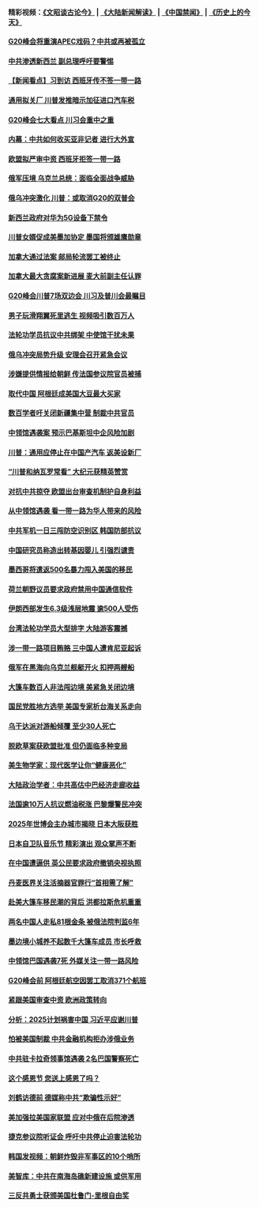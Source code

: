 #### 精彩视频：[《文昭谈古论今》](https://github.com/gfw-breaker/wenzhao/blob/master/README.md?t=11290331) | [《大陆新闻解读》](https://github.com/gfw-breaker/ntdtv-comedy/blob/master/README.md?t=11290331) | [《中国禁闻》](https://github.com/gfw-breaker/ntdtv-news/blob/master/README.md?t=11290331) | [《历史上的今天》](https://github.com/gfw-breaker/today-in-history/blob/master/README.md?t=11290331) 

#### [G20峰会将重演APEC戏码？中共或再被孤立](../pages/nsc418/n10880029.md?t=11290331) 

#### [中共渗透新西兰 副总理呼吁要警惕](../pages/nsc418/n10879826.md?t=11290331) 

#### [【新闻看点】习到访 西班牙传不签一带一路](../pages/nsc418/n10879605.md?t=11290331) 

#### [通用拟关厂 川普发推暗示加征进口汽车税](../pages/nsc418/n10879747.md?t=11290331) 

#### [G20峰会七大看点 川习会重中之重](../pages/nsc418/n10879611.md?t=11290331) 

#### [内幕：中共如何收买亚非记者 进行大外宣](../pages/nsc418/n10879405.md?t=11290331) 

#### [欧盟拟严审中资 西班牙拒签一带一路](../pages/nsc418/n10879421.md?t=11290331) 

#### [俄军压境 乌克兰总统：面临全面战争威胁](../pages/nsc418/n10878722.md?t=11290331) 

#### [俄乌冲突激化 川普：或取消G20的双普会](../pages/nsc418/n10878861.md?t=11290331) 

#### [新西兰政府对华为5G设备下禁令](../pages/nsc418/n10878480.md?t=11290331) 

#### [川普女婿促成美墨加协定 墨国将颁雄鹰勋章](../pages/nsc418/n10878129.md?t=11290331) 

#### [加拿大通过法案 邮局轮流罢工被终止](../pages/nsc418/n10878104.md?t=11290331) 

#### [加拿大最大贪腐案新进展 麦大前副主任认罪](../pages/nsc418/n10878080.md?t=11290331) 

#### [G20峰会川普7场双边会 川习及普川会最瞩目](../pages/nsc418/n10877729.md?t=11290331) 

#### [男子玩滑翔翼死里逃生 视频吸引数百万人](../pages/nsc418/n10877704.md?t=11290331) 

#### [法轮功学员抗议中共绑架 中使馆干扰未果](../pages/nsc418/n10877075.md?t=11290331) 

#### [俄乌冲突局势升级 安理会召开紧急会议](../pages/nsc418/n10876819.md?t=11290331) 

#### [涉嫌提供情报给朝鲜 传法国参议院官员被捕](../pages/nsc418/n10876717.md?t=11290331) 

#### [取代中国 阿根廷成美国大豆最大买家](../pages/nsc418/n10876091.md?t=11290331) 

#### [数百学者吁关闭新疆集中营 制裁中共官员](../pages/nsc418/n10876142.md?t=11290331) 

#### [中领馆遇袭案 预示巴基斯坦中企风险加剧](../pages/nsc418/n10875640.md?t=11290331) 

#### [川普：通用应停止在中国产汽车 返美设新厂](../pages/nsc418/n10875814.md?t=11290331) 

#### [“川普和纳瓦罗常看” 大纪元获精英赞赏](../pages/nsc418/n10874031.md?t=11290331) 

#### [对抗中共掠夺 欧盟出台审查机制护自身利益](../pages/nsc418/n10875554.md?t=11290331) 

#### [从中领馆遇袭 看一带一路为华人带来的风险](../pages/nsc418/n10875453.md?t=11290331) 

#### [中共军机一日三闯防空识别区 韩国防部抗议](../pages/nsc418/n10874735.md?t=11290331) 

#### [中国研究员称造出转基因婴儿 引强烈谴责](../pages/nsc418/n10874934.md?t=11290331) 

#### [墨西哥将遣返500名暴力闯入美国的移民](../pages/nsc418/n10874795.md?t=11290331) 

#### [荷兰朝野议员要求政府禁用中国通信软件](../pages/nsc418/n10874343.md?t=11290331) 

#### [伊朗西部发生6.3级浅层地震 逾500人受伤](../pages/nsc418/n10874736.md?t=11290331) 

#### [台湾法轮功学员大型排字 大陆游客震撼](../pages/nsc418/n10873468.md?t=11290331) 

#### [涉一带一路项目贿赂 三中国人遭肯尼亚起诉](../pages/nsc418/n10874123.md?t=11290331) 

#### [俄军在黑海向乌克兰舰艇开火 扣押两艘船](../pages/nsc418/n10873926.md?t=11290331) 

#### [大篷车数百人非法闯边境 美紧急关闭边境](../pages/nsc418/n10873849.md?t=11290331) 

#### [国民党胜地方选举 美国专家析台海关系走向](../pages/nsc418/n10873601.md?t=11290331) 

#### [乌干达派对游船倾覆 至少30人死亡](../pages/nsc418/n10873417.md?t=11290331) 

#### [脱欧草案获欧盟批准 但仍面临多种变局](../pages/nsc418/n10873284.md?t=11290331) 

#### [美生物学家：现代医学让你“健康恶化”](../pages/nsc418/n10872870.md?t=11290331) 

#### [大陆政治学者：中共高估中巴经济走廊收益](../pages/nsc418/n10872678.md?t=11290331) 

#### [法国逾10万人抗议燃油税涨 巴黎爆警民冲突](../pages/nsc418/n10872878.md?t=11290331) 

#### [2025年世博会主办城市揭晓 日本大阪获胜](../pages/nsc418/n10872338.md?t=11290331) 

#### [日本自卫队音乐节 精彩演出 观众掌声不断](../pages/nsc418/n10872312.md?t=11290331) 

#### [在中国遭逼供 英公民要求政府撤销央视执照](../pages/nsc418/n10871815.md?t=11290331) 

#### [丹麦医界关注活摘器官罪行“首相需了解”](../pages/nsc418/n10868641.md?t=11290331) 

#### [赴美大篷车移民潮的背后 洪都拉斯危机重重](../pages/nsc418/n10871641.md?t=11290331) 

#### [两名中国人走私81根金条 被俄法院判监6年](../pages/nsc418/n10871643.md?t=11290331) 

#### [墨边境小城养不起数千大篷车成员 市长呼救](../pages/nsc418/n10871580.md?t=11290331) 

#### [中领馆巴国遇袭7死 外媒关注一带一路风险](../pages/nsc418/n10871570.md?t=11290331) 

#### [G20峰会前 阿根廷航空因罢工取消371个航班](../pages/nsc418/n10871541.md?t=11290331) 

#### [紧跟美国审查中资 欧洲政策转向](../pages/nsc418/n10871173.md?t=11290331) 

#### [分析：2025计划祸害中国 习近平应谢川普](../pages/nsc418/n10871045.md?t=11290331) 

#### [怕被美国制裁 中共金融机构拒办涉俄业务](../pages/nsc418/n10869676.md?t=11290331) 

#### [中共驻卡拉奇领事馆遇袭 2名巴国警察死亡](../pages/nsc418/n10870377.md?t=11290331) 

#### [这个感恩节 您送上感恩了吗？](../pages/nsc418/n10869319.md?t=11290331) 

#### [刘鹤访德前 德媒称中共“欺骗性示好”](../pages/nsc418/n10868755.md?t=11290331) 

#### [美加强拉美国家联盟 应对中俄在后院渗透](../pages/nsc418/n10866498.md?t=11290331) 

#### [捷克参议院听证会 呼吁中共停止迫害法轮功](../pages/nsc418/n10868371.md?t=11290331) 

#### [韩国发视频：朝鲜炸毁非军事区的10个哨所](../pages/nsc418/n10868183.md?t=11290331) 

#### [美智库：中共在南海岛礁新建设施 或供军用](../pages/nsc418/n10867614.md?t=11290331) 

#### [三反共勇士获颁美国杜鲁门-里根自由奖](../pages/nsc418/n10866763.md?t=11290331) 

